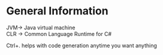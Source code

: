 # General Information

JVM-> Java virtual machine  
CLR -> Common Language Runtime for C#  

Ctrl+. helps with code generation anytime you want anything  

